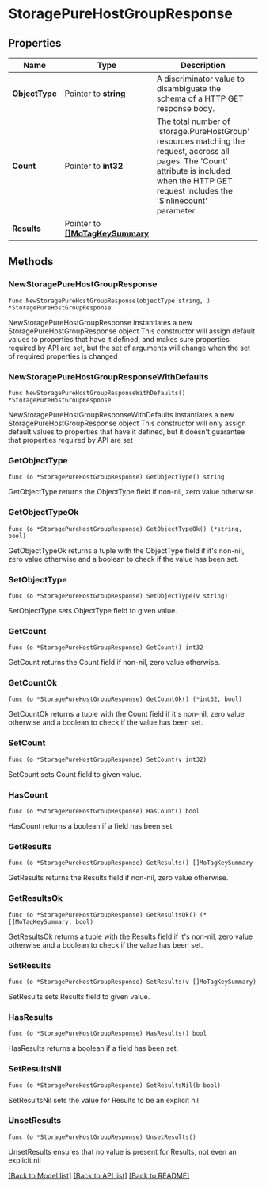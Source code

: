 # StoragePureHostGroupResponse

## Properties

Name | Type | Description | Notes
------------ | ------------- | ------------- | -------------
**ObjectType** | Pointer to **string** | A discriminator value to disambiguate the schema of a HTTP GET response body. | 
**Count** | Pointer to **int32** | The total number of &#39;storage.PureHostGroup&#39; resources matching the request, accross all pages. The &#39;Count&#39; attribute is included when the HTTP GET request includes the &#39;$inlinecount&#39; parameter. | [optional] 
**Results** | Pointer to [**[]MoTagKeySummary**](MoTagKeySummary.md) |  | [optional] 

## Methods

### NewStoragePureHostGroupResponse

`func NewStoragePureHostGroupResponse(objectType string, ) *StoragePureHostGroupResponse`

NewStoragePureHostGroupResponse instantiates a new StoragePureHostGroupResponse object
This constructor will assign default values to properties that have it defined,
and makes sure properties required by API are set, but the set of arguments
will change when the set of required properties is changed

### NewStoragePureHostGroupResponseWithDefaults

`func NewStoragePureHostGroupResponseWithDefaults() *StoragePureHostGroupResponse`

NewStoragePureHostGroupResponseWithDefaults instantiates a new StoragePureHostGroupResponse object
This constructor will only assign default values to properties that have it defined,
but it doesn't guarantee that properties required by API are set

### GetObjectType

`func (o *StoragePureHostGroupResponse) GetObjectType() string`

GetObjectType returns the ObjectType field if non-nil, zero value otherwise.

### GetObjectTypeOk

`func (o *StoragePureHostGroupResponse) GetObjectTypeOk() (*string, bool)`

GetObjectTypeOk returns a tuple with the ObjectType field if it's non-nil, zero value otherwise
and a boolean to check if the value has been set.

### SetObjectType

`func (o *StoragePureHostGroupResponse) SetObjectType(v string)`

SetObjectType sets ObjectType field to given value.


### GetCount

`func (o *StoragePureHostGroupResponse) GetCount() int32`

GetCount returns the Count field if non-nil, zero value otherwise.

### GetCountOk

`func (o *StoragePureHostGroupResponse) GetCountOk() (*int32, bool)`

GetCountOk returns a tuple with the Count field if it's non-nil, zero value otherwise
and a boolean to check if the value has been set.

### SetCount

`func (o *StoragePureHostGroupResponse) SetCount(v int32)`

SetCount sets Count field to given value.

### HasCount

`func (o *StoragePureHostGroupResponse) HasCount() bool`

HasCount returns a boolean if a field has been set.

### GetResults

`func (o *StoragePureHostGroupResponse) GetResults() []MoTagKeySummary`

GetResults returns the Results field if non-nil, zero value otherwise.

### GetResultsOk

`func (o *StoragePureHostGroupResponse) GetResultsOk() (*[]MoTagKeySummary, bool)`

GetResultsOk returns a tuple with the Results field if it's non-nil, zero value otherwise
and a boolean to check if the value has been set.

### SetResults

`func (o *StoragePureHostGroupResponse) SetResults(v []MoTagKeySummary)`

SetResults sets Results field to given value.

### HasResults

`func (o *StoragePureHostGroupResponse) HasResults() bool`

HasResults returns a boolean if a field has been set.

### SetResultsNil

`func (o *StoragePureHostGroupResponse) SetResultsNil(b bool)`

 SetResultsNil sets the value for Results to be an explicit nil

### UnsetResults
`func (o *StoragePureHostGroupResponse) UnsetResults()`

UnsetResults ensures that no value is present for Results, not even an explicit nil

[[Back to Model list]](../README.md#documentation-for-models) [[Back to API list]](../README.md#documentation-for-api-endpoints) [[Back to README]](../README.md)


